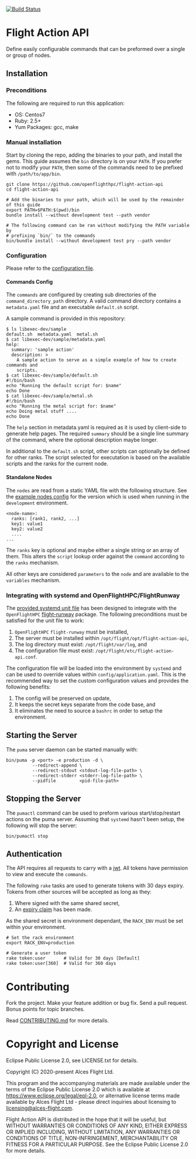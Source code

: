 [![Build Status](https://travis-ci.org/openflighthpc/flight-action-api.svg?branch=master)](https://travis-ci.org/openflighthpc/flight-action-api)

# Flight Action API

Define easily configurable commands that can be preformed over a single or group of nodes.

## Installation

### Preconditions

The following are required to run this application:

* OS:           Centos7
* Ruby:         2.5+
* Yum Packages: gcc, make

### Manual installation

Start by cloning the repo, adding the binaries to your path, and install the gems. This guide assumes the `bin` directory is on your `PATH`. If you prefer not to modify your `PATH`, then some of the commands need to be prefixed with `/path/to/app/bin`.

```
git clone https://github.com/openflighthpc/flight-action-api
cd flight-action-api

# Add the binaries to your path, which will be used by the remainder of this guide
export PATH=$PATH:$(pwd)/bin
bundle install --without development test --path vendor

# The following command can be ran without modifying the PATH variable by
# prefixing `bin/` to the commands
bin/bundle install --without development test pry --path vendor
```

### Configuration

Please refer to the [configuration file](etc/action-api.yaml).

#### Commands Config

The `commands` are configured by creating sub directories of the `command_directory_path` directory.  A valid command directory contains a `metadata.yaml` file and an executable `default.sh` script.

A sample command is provided in this repository:

```
$ ls libexec-dev/sample
default.sh  metadata.yaml  metal.sh
$ cat libexec-dev/sample/metadata.yaml
help:
  summary: 'sample action'
  description: >
    A sample action to serve as a simple example of how to create commands and
    scripts.
$ cat libexec-dev/sample/default.sh 
#!/bin/bash
echo "Running the default script for: $name"
echo Done
$ cat libexec-dev/sample/metal.sh 
#!/bin/bash
echo "Running the metal script for: $name"
echo Doing metal stuff ....
echo Done
```

The `help` section in metadata.yaml is required as it is used by client-side to generate help pages. The required `summary` should be a single line summary of the command, where the optional description maybe longer.

In additional to the `default.sh` script, other scripts can optionally be defined for other ranks.  The script selected for executation is based on the available scripts and the ranks for the current node.

#### Standalone Nodes

The `nodes` are read from a static YAML file with the following structure. See the [example nodes config](config/nodes.example.yaml) for the version which is used when running in the `development` environment.

```
<node-name>:
  ranks: [rank1, rank2, ...]
  key1: value1
  key2: value2
  ....
...
```

The `ranks` key is optional and maybe either a single string or an array of them. This alters the `script` lookup order against the `command` according to the `ranks` mechanism.

All other keys are considered `parameters` to the `node` and are available to the `variables` mechanism.

### Integrating with systemd and OpenFlightHPC/FlightRunway

The [provided systemd unit file](support/flight-action-api.service) has been designed to integrate with the `OpenFlightHPC` [flight-runway](https://github.com/openflighthpc/flight-runway) package. The following preconditions must be satisfied for the unit file to work:
1. `OpenFlightHPC` `flight-runway` must be installed,
2. The server must be installed within `/opt/flight/opt/flight-action-api`,
3. The log directory must exist: `/opt/flight/var/log`, and
4. The configuration file must exist: `/opt/flight/etc/flight-action-api.conf`.

The configuration file will be loaded into the environment by `systemd` and can be used to override values within `config/application.yaml`. This is the recommended way to set the custom configuration values and provides the following benefits:
1. The config will be preserved on update,
2. It keeps the secret keys separate from the code base, and
3. It eliminates the need to source a `bashrc` in order to setup the environment.

## Starting the Server

The `puma` server daemon can be started manually with:

```
bin/puma -p <port> -e production -d \
          --redirect-append \
          --redirect-stdout <stdout-log-file-path> \
          --redirect-stderr <stderr-log-file-path> \
          --pidfile         <pid-file-path>
```

## Stopping the Server

The `pumactl` command can be used to preform various start/stop/restart actions on the puma server. Assuming that `systemd` hasn't been setup, the following will stop the server:

```
bin/pumactl stop
```

## Authentication

The API requires all requests to carry with a [jwt](https://jwt.io). All tokens have permission to view and execute the `commands`.

The following `rake` tasks are used to generate tokens with 30 days expiry. Tokens from other sources will be accepted as long as they:
1. Where signed with the same shared secret,
2. An [expiry claim](https://tools.ietf.org/html/rfc7519#section-4.1.4) has been made.

As the shared secret is environment dependant, the `RACK_ENV` must be set within your environment.

```
# Set the rack environment
export RACK_ENV=production

# Generate a user token
rake token:user       # Valid for 30 days [Default]
rake token:user[360]  # Valid for 360 days
```

# Contributing

Fork the project. Make your feature addition or bug fix. Send a pull
request. Bonus points for topic branches.

Read [CONTRIBUTING.md](CONTRIBUTING.md) for more details.

# Copyright and License

Eclipse Public License 2.0, see LICENSE.txt for details.

Copyright (C) 2020-present Alces Flight Ltd.

This program and the accompanying materials are made available under the terms of the Eclipse Public License 2.0 which is available at https://www.eclipse.org/legal/epl-2.0, or alternative license terms made available by Alces Flight Ltd - please direct inquiries about licensing to licensing@alces-flight.com.

Flight Action API is distributed in the hope that it will be useful, but WITHOUT WARRANTIES OR CONDITIONS OF ANY KIND, EITHER EXPRESS OR IMPLIED INCLUDING, WITHOUT LIMITATION, ANY WARRANTIES OR CONDITIONS OF TITLE, NON-INFRINGEMENT, MERCHANTABILITY OR FITNESS FOR A PARTICULAR PURPOSE. See the Eclipse Public License 2.0 for more details.
